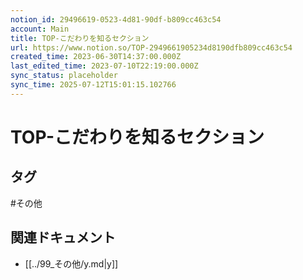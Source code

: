 ```yaml
---
notion_id: 29496619-0523-4d81-90df-b809cc463c54
account: Main
title: TOP-こだわりを知るセクション
url: https://www.notion.so/TOP-2949661905234d8190dfb809cc463c54
created_time: 2023-06-30T14:37:00.000Z
last_edited_time: 2023-07-10T22:19:00.000Z
sync_status: placeholder
sync_time: 2025-07-12T15:01:15.102766
---
```

# TOP-こだわりを知るセクション


## タグ

#その他 

## 関連ドキュメント

- [[../99_その他/y.md|y]]
